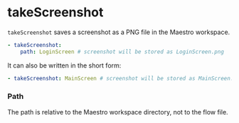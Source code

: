# takeScreenshot

`takeScreenshot` saves a screenshot as a PNG file in the Maestro workspace.

```yaml
- takeScreenshot:
    path: LoginScreen # screenshot will be stored as LoginScreen.png
```

It can also be written in the short form:

```yaml
- takeScreenshot: MainScreen # screenshot will be stored as MainScreen.png
```

### Path

The path is relative to the Maestro workspace directory, not to the flow file.
